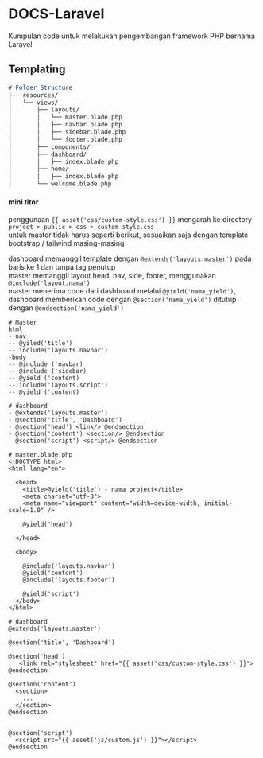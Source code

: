 # DOCS-Laravel
 Kumpulan code untuk melakukan pengembangan framework PHP bernama Laravel


## Templating
```md
# Folder Structure
├── resources/
│   └── views/
│       ├── layouts/
│       │   └── master.blade.php
│       │   ├── navbar.blade.php
│       │   ├── sidebar.blade.php
│       │   └── footer.blade.php
│       ├── components/
│       ├── dashboard/
│       │   ├── index.blade.php
│       ├── home/
│       │   ├── index.blade.php
│       └── welcome.blade.php
```

#### mini titor  
penggunaan `{{ asset('css/custom-style.css') }}` mengarah ke directory `project > public > css > custom-style.css`  
untuk master tidak harus seperti berikut, sesuaikan saja dengan template bootstrap / tailwind masing-masing  

dashboard memanggil template dengan `@extends('layouts.master')` pada baris ke 1 dan tanpa tag penutup  
master memanggil layout head, nav, side, footer,  menggunakan `@include('layout.nama')`  
master menerima code dari dashboard melalui `@yield('nama_yield')`, dashboard memberikan code dengan `@section('nama_yield')` ditutup dengan `@endsection('nama_yield')`  
```blade
# Master
html
- nav
-- @yiled('title')
-- include('layouts.navbar')
-body
-- @include ('navbar) 
-- @include ('sidebar)
-- @yield ('content)
-- include('layouts.script')
-- @yield ('content)

# dashboard
- @extends('layouts.master')
- @section('title', 'Dashboard')
- @section('head') <link/> @endsection
- @section('content') <section/> @endsection
- @section('script') <script/> @endsection
```
```blade
# master.blade.php
<!DOCTYPE html>
<html lang="en">

  <head>
    <title>@yield('title') - nama project</title>
    <meta charset="utf-8">
    <meta name="viewport" content="width=device-width, initial-scale=1.0" />

    @yield('head')

  </head>

  <body>

    @include('layouts.navbar')
    @yield('content')
    @include('layouts.footer')
  
    @yield('script')
  </body>
</html>
```

```blade
# dashboard
@extends('layouts.master')

@section('title', 'Dashboard')

@section('head')
   <link rel="stylesheet" href="{{ asset('css/custom-style.css') }}">
@endsection

@section('content')
  <section>
    ...
  </section>
@endsection


@section('script')
  <script src="{{ asset('js/custom.js') }}"></script>
@endsection
```
